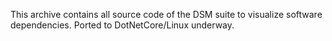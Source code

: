 This archive contains all source code of the DSM suite to visualize software dependencies.
Ported to DotNetCore/Linux underway.
